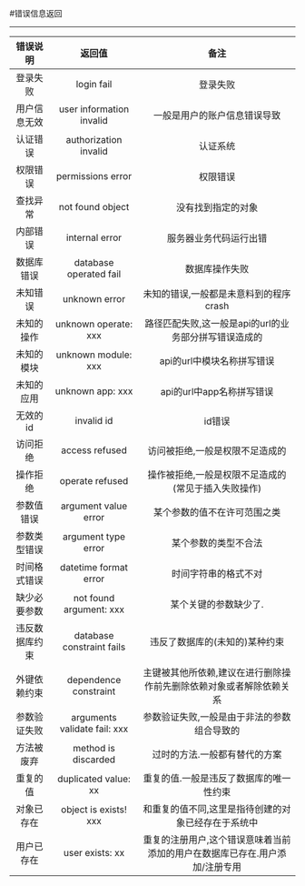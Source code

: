 #错误信息返回

-----
错误说明|返回值|备注
:-----: | :-----:| :-----: 
登录失败 | login fail|  登录失败
用户信息无效 |user information invalid| 一般是用户的账户信息错误导致
认证错误 | authorization invalid |  认证系统
权限错误 | permissions error | 权限错误
查找异常 | not found object | 没有找到指定的对象
内部错误 | internal error | 服务器业务代码运行出错
数据库错误 | database operated fail| 数据库操作失败
未知错误 |unknown error| 未知的错误,一般都是未意料到的程序crash
未知的操作|unknown operate: xxx| 路径匹配失败,这一般是api的url的业务部分拼写错误造成的
未知的模块|unknown  module: xxx| api的url中模块名称拼写错误
未知的应用|unknown app: xxx| api的url中app名称拼写错误
无效的id|invalid id| id错误
访问拒绝|access refused| 访问被拒绝,一般是权限不足造成的
操作拒绝|operate refused| 操作被拒绝,一般是权限不足造成的(常见于插入失败操作)
参数值错误|argument value error| 某个参数的值不在许可范围之类
参数类型错误|argument type error|某个参数的类型不合法
时间格式错误|datetime format error|时间字符串的格式不对
缺少必要参数|not found argument: xxx|某个关键的参数缺少了.
违反数据库约束|database constraint fails| 违反了数据库的(未知的)某种约束
外键依赖约束|dependence constraint| 主键被其他所依赖,建议在进行删除操作前先删除依赖对象或者解除依赖关系
参数验证失败|arguments validate fail: xxx|参数验证失败,一般是由于非法的参数组合导致的
方法被废弃|method is discarded|过时的方法.一般都有替代的方案
重复的值|duplicated value: xx| 重复的值.一般是违反了数据库的唯一性约束
对象已存在|object is exists! xxx| 和重复的值不同,这里是指待创建的对象已经存在于系统中
用户已存在|user exists: xx| 重复的注册用户,这个错误意味着当前添加的用户在数据库已存在.用户添加/注册专用



